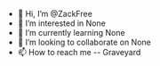 - 👋 Hi, I’m @ZackFree
- 👀 I’m interested in None
- 🌱 I’m currently learning None
- 💞️ I’m looking to collaborate on None
- 📫 How to reach me -- Graveyard

<!---
ZackFree/ZackFree is a ✨ special ✨ repository because its `README.md` (this file) appears on your GitHub profile.
You can click the Preview link to take a look at your changes.
--->
